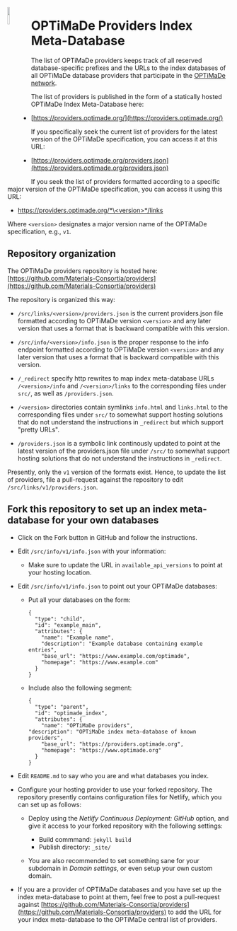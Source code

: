 <a href="https://www.optimade.org/"><img src="https://avatars0.githubusercontent.com/u/23107754" align="left" width="10%" ></a>

# OPTiMaDe Providers Index Meta-Database

The list of OPTiMaDe providers keeps track of all reserved database-specific prefixes and the URLs to the index databases of all OPTiMaDe database providers that participate in the [OPTiMaDe network](https://www.optimade.org/).

The list of providers is published in the form of a statically hosted OPTiMaDe Index Meta-Database here:

- [https://providers.optimade.org/](https://providers.optimade.org/)

If you specifically seek the current list of providers for the latest version of the OPTiMaDe specification, you can access it at this URL:

- [https://providers.optimade.org/providers.json](https://providers.optimade.org/providers.json)

If you seek the list of providers formatted according to a specific major version of the OPTiMaDe specification, you can access it using this URL:

- [https://providers.optimade.org/*\<version\>*/links](https://providers.optimade.org/v1/links)

Where `<version>` designates a major version name of the OPTiMaDe specification, e.g., `v1`. 

## Repository organization

The OPTiMaDe providers repository is hosted here: [https://github.com/Materials-Consortia/providers](https://github.com/Materials-Consortia/providers)

The repository is organized this way:

- `/src/links/<version>/providers.json` is the current providers.json file formatted according to OPTiMaDe version `<version>` and any later version that uses a format that is backward compatible with this version.

- `/src/info/<version>/info.json` is the proper response to the info endpoint formatted according to OPTiMaDe version `<version>` and any later version that uses a format that is backward compatible with this version.

- `/_redirect` specify http rewrites to map index meta-database URLs `/<version>/info` and `/<version>/links` to the corresponding files under `src/`, as well as `/providers.json`.

- `/<version>` directories contain symlinks `info.html` and `links.html` to the corresponding files under `src/` to somewhat support hosting solutions that do not understand the instructions in `_redirect` but which support "pretty URLs".

- `/providers.json` is a symbolic link continously updated to point at the latest version of the providers.json file under `/src/` to somewhat support hosting solutions that do not understand the instructions in `_redirect`.

Presently, only the `v1` version of the formats exist.
Hence, to update the list of providers, file a pull-request against the repository to edit `/src/links/v1/providers.json`.

## Fork this repository to set up an index meta-database for your own databases

- Click on the Fork button in GitHub and follow the instructions.
- Edit `/src/info/v1/info.json` with your information:

  - Make sure to update the URL in `available_api_versions` to point at your hosting location.

- Edit `/src/info/v1/info.json` to point out your OPTiMaDe databases:

  - Put all your databases on the form:
    ```
    {
      "type": "child",
      "id": "example_main",
      "attributes": {
        "name": "Example name",
        "description": "Example database containing example entries",
        "base_url": "https://www.example.com/optimade",
        "homepage": "https://www.example.com"
      }
    }
    ```

  - Include also the following segment:
    ```
    {
      "type": "parent",
      "id": "optimade_index",
      "attributes": {
        "name": "OPTiMaDe providers",
	"description": "OPTiMaDe index meta-database of known providers",
        "base_url": "https://providers.optimade.org",
        "homepage": "https://www.optimade.org"
      }
    }
    ```

- Edit `README.md` to say who you are and what databases you index.
- Configure your hosting provider to use your forked repository.
  The repository presently contains configuration files for Netlify, which you can set up as follows:

  - Deploy using the *Netlify Continuous Deployment: GitHub* option, and give it access to your forked repository with the following settings:
  
    - Build commmand: `jekyll build`
    - Publish directory: `_site/`

  - You are also recommended to set something sane for your subdomain in *Domain settings*, or even setup your own custom domain.

- If you are a provider of OPTiMaDe databases and you have set up the index meta-database to point at them, feel free to post a pull-request against [https://github.com/Materials-Consortia/providers](https://github.com/Materials-Consortia/providers) to add the URL for your index meta-database to the OPTiMaDe central list of providers.

